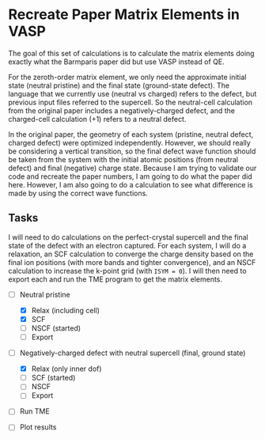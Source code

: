 # Recreate Paper Matrix Elements in VASP

The goal of this set of calculations is to calculate the matrix elements doing exactly what the Barmparis paper did but use VASP instead of QE.

For the zeroth-order matrix element, we only need the approximate initial state (neutral pristine) and the final state (ground-state defect). The language that we currently use (neutral vs charged) refers to the defect, but previous input files referred to the supercell. So the neutral-cell calculation from the original paper includes a negatively-charged defect, and the charged-cell calculation (+1) refers to a neutral defect.

In the original paper, the geometry of each system (pristine, neutral defect, charged defect) were optimized independently. However, we should really be considering a vertical transition, so the final defect wave function should be taken from the system with the initial atomic positions (from neutral defect) and final (negative) charge state. Because I am trying to validate our code and recreate the paper numbers, I am going to do what the paper did here. However, I am also going to do a calculation to see what difference is made by using the correct wave functions. 

## Tasks

I will need to do calculations on the perfect-crystal supercell and the final state of the defect with an electron captured. For each system, I will do a relaxation, an SCF calculation to converge the charge density based on the final ion positions (with more bands and tighter convergence), and an NSCF calculation to increase the k-point grid (with `ISYM = 0`). I will then need to export each and run the TME program to get the matrix elements.

- [ ] Neutral pristine
  - [x] Relax (including cell)
  - [x] SCF
  - [ ] NSCF (started)
  - [ ] Export
- [ ] Negatively-charged defect with neutral supercell (final, ground state)
  - [x] Relax (only inner dof)
  - [ ] SCF (started)
  - [ ] NSCF
  - [ ] Export
- [ ] Run TME
- [ ] Plot results

